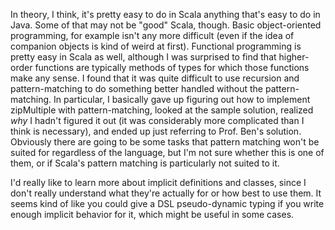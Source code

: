 In theory, I think, it's pretty easy to do in Scala anything that's easy to do in Java. Some of that may not be "good" Scala, though. Basic object-oriented programming, for example isn't any more difficult (even if the idea of companion objects is kind of weird at first). Functional programming is pretty easy in Scala as well, although I was surprised to find that higher-order functions are typically methods of types for which those functions make any sense. I found that it was
quite difficult to use recursion and pattern-matching to do something better handled without the pattern-matching. In particular, I basically gave up figuring out how to implement zipMultiple with pattern-matching, looked at the sample solution, realized _why_ I hadn't figured it out (it was considerably more complicated than I think is necessary), and ended up just referring to Prof. Ben's solution. Obviously there are going to be some tasks that pattern matching won't be suited for regardless of the
language, but I'm not sure whether this is one of them, or if Scala's pattern matching is particularly not suited to it.

I'd really like to learn more about implicit definitions and classes, since I don't really understand what they're actually for or how best to use them. It seems kind of like you could give a DSL pseudo-dynamic typing if you write enough implicit behavior for it, which might be useful in some cases.
